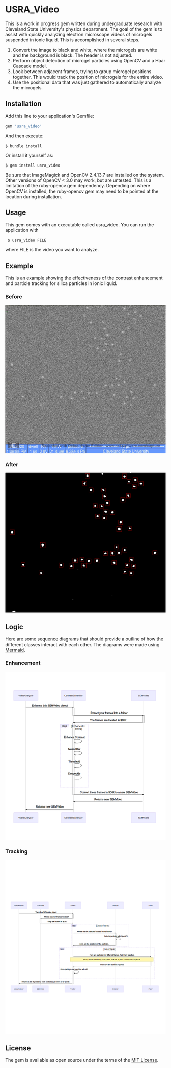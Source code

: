 # USRA_Video

This is a work in progress gem written during undergraduate research
with Cleveland State University's physics department. The goal of the
gem is to assist with quickly analyzing electron microscope videos of
microgels suspended in ionic liquid. This is accomplished in several
steps.

1. Convert the image to black and white, where the microgels are white and the background is black. The header is not adjusted.
2. Perform object detection of microgel particles using OpenCV and a Haar Cascade model.
3. Look between adjacent frames, trying to group microgel positions together. This would track the position of microgels for the entire video.
4. Use the positional data that was just gathered to automatically analyze the microgels.

## Installation

Add this line to your application's Gemfile:

```ruby
gem 'usra_video'
```

And then execute:

    $ bundle install

Or install it yourself as:

    $ gem install usra_video

Be sure that ImageMagick and OpenCV 2.4.13.7 are installed on the
system. Other versions of OpenCV < 3.0 may work, but are untested.
This is a limitation of the ruby-opencv gem dependency. Depending on
where OpenCV is installed, the ruby-opencv gem may need to be pointed
at the location during installation.

## Usage

This gem comes with an executable called usra_video. You can run the application with

     $ usra_video FILE

where FILE is the video you want to analyze.

## Example

This is an example showing the effectiveness of the contrast
enhancement and particle tracking for silica particles in ionic
liquid.

### Before

![Silica Before](/images/frame_0039.png)

### After

![Silica After](/images/frame_039_content.png)

## Logic

Here are some sequence diagrams that should provide a outline of how
the different classes interact with each other. The diagrams were made
using [Mermaid](https://github.com/mermaid-js/mermaid).

### Enhancement

![Enhancement Sequence Diagram](/images/analysis_enhancement.png)

### Tracking

![Tracking Sequence Diagram](/images/analysis_tracking.png)

## License

The gem is available as open source under the terms of the [MIT License](https://opensource.org/licenses/MIT).